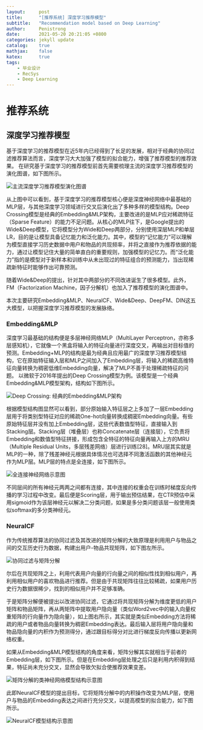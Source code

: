 ```yaml
---
layout:     post
title:      "[推荐系统] 深度学习推荐模型"
subtitle:   "Recommendation model based on Deep Learning"
author:     Penistrong
date:       2021-05-20 20:21:05 +0800
categories: jekyll update
catalog:    true
mathjax:    false
katex:      true
tags:
    - 毕业设计
    - RecSys
    - Deep Learning
---
```


# 推荐系统

## 深度学习推荐模型

基于深度学习的推荐模型在近5年内已经得到了长足的发展，相对于经典的协同过滤推荐算法而言，深度学习大大加强了模型的拟合能力，增强了推荐模型的推荐效果。
在研究基于深度学习的推荐模型前首先需要梳理主流的深度学习推荐模型的演化图谱，如下图所示。

![主流深度学习推荐模型演化图谱](https://ftp.bmp.ovh/imgs/2021/06/e8c35e64d5ad354e.png)

从上图中可以看到，基于深度学习的推荐模型核心便是深度神经网络中最基础的MLP层，与其他深度学习领域进行交叉后演化出了多种多样的模型结构。Deep Crossing模型是经典的Embedding&MLP架构，主要改进的是MLP应对稀疏特征（Sparse Feature）的能力不足问题。从核心的MLP往下，是Google提出的Wide&Deep模型，它将模型分为Wide和Deep两部分，分别使用深层MLP和单层LR，目的是让模型具备记忆能力和泛化能力。其中，模型的“记忆能力”可以理解为模型直接学习历史数据中用户和物品的共现频率，并将之直接作为推荐依据的能力，通过让模型记住大量的简单直白的重要规则，加强模型的记忆力。而“泛化能力”指的是模型对于新样本和训练中从未出现过的特征组合的预测能力，当出现稀疏新特征时能够作出可靠预测。

随着Wide&Deep的提出，针对其中两部分的不同改进诞生了很多模型。此外，FM（Factorization Machine，因子分解机）也加入了推荐模型的演化图谱中。

本次主要研究Embedding&MLP、NeuralCF、Wide&Deep、DeepFM、DIN这五大模型，以把握深度学习推荐模型的发展脉络。

### Embedding&MLP

深度学习最基础的结构便是多层神经网络MLP（MultiLayer Perceptron，亦称多层感知机），它就像一个黑盒将输入的特征向量进行深度交叉，再输出对目标值的预测。Embedding+MLP的结构是最为经典且应用最广的深度学习推荐模型结构，它在原始特征输入层和MLP之间加入了Embedding层，将输入的稀疏高维特征向量转换为稠密低维Embedding向量，解决了MLP不善于处理稀疏特征的问题。
以微软于2016年提出的Deep Crossing模型为例。该模型是一个经典Embedding&MLP模型架构，结构如下图所示。

![Deep Crossing: 经典的Embedding&MLP架构](https://i.bmp.ovh/imgs/2021/06/119d2db1abc71a62.png)

根据模型结构图显然可以看到，部分原始输入特征层之上多加了一层Embedding层用于将类别型特征对应的稀疏One-hot向量转换成稠密Embedding向量。有些原始特征层并没有加上Embedding层，这些代表数值型特征，直接输入到Stacking层。Stacking层（堆叠层）也称Concatenate层（连接层），它负责将Embedding和数值型特征拼接，形成包含全特征的特征向量再输入上方的MRU（Multiple Residual Units，多层残差网络）层进行训练[28]。MRU层其实就是MLP的一种，除了残差神经元根据具体情况也可选择不同激活函数的其他神经元作为MLP层。MLP层的特点是全连接，如下图所示。

![全连接神经网络示意图](https://i.bmp.ovh/imgs/2021/06/2fc04cecb8e2e784.png)

不同层间的所有神经元两两之间都有连接，其中连接的权重会在训练时梯度反向传播的学习过程中改变。最后便是Scoring层，用于输出预估结果，在CTR预估中采用sigmoid作为该层神经元以解决二分类问题，如果是多分类问题该层一般使用类似softmax的多分类神经元。

### NeuralCF

作为传统推荐算法的协同过滤及其改进的矩阵分解的大致原理是利用用户与物品之间的交互历史行为数据，构建出用户-物品共现矩阵，如下图左所示。

![协同过滤与矩阵分解](https://i.bmp.ovh/imgs/2021/06/62325dd2d7a08e5a.png)

尔后在共现矩阵之上，利用代表用户向量的行向量之间的相似性找到相似用户，再利用相似用户的喜欢物品进行推荐。但是由于共现矩阵往往比较稀疏，如果用户历史行为数据很稀少，找到的相似用户并不足够准确。

于是矩阵分解便被提出以改进协同过滤，它通过将共现矩阵分解为维度更低的用户矩阵和物品矩阵，再从两矩阵中提取用户隐向量（类似Word2vec中的输入向量权重矩阵的行向量作为隐向量），如上图右所示，其实就是类似Embedding方法将稀疏的用户或者物品向量转换为稠密Embedding表达。最后输入层将用户隐向量和物品隐向量的内积作为预测得分，通过跟目标得分对比进行梯度反向传播以更新网络权重。

如果从Embedding&MLP模型结构的角度来看，矩阵分解其实就相当于前者的Embedding层，如下图所示。但是在Embedding层处理之后只是利用内积得到结果，特征尚未充分交叉，显然会导致欠拟合使推荐效果变差。

![矩阵分解的类神经网络模型结构示意图](https://i.bmp.ovh/imgs/2021/06/42d421fec490451b.png)

此即NeuralCF模型的提出目标，它将矩阵分解中的内积操作改变为MLP层，使用户与物品的Embedding表达之间进行充分交叉，以提高模型的拟合能力，如下图所示。

![NeuralCF模型结构示意图](https://i.bmp.ovh/imgs/2021/06/842fc82d9eda2cb4.png)